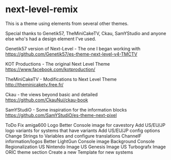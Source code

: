 # next-level-remix
This is a theme using elements from several other themes.

Special thanks to Genetik57, TheMiniCakeTV, Ckau, SamYStudio and anyone else who's had a design element I've used.  

Genetik57 version of Next-Level - The one I began working with
https://github.com/Genetik57/es-theme-next-level-v4-TMCTV

KOT Productions - The original Next Level Theme
https://www.facebook.com/kotproduction/

TheMiniCakeTV - Modifications to Next Level Theme
http://theminicaketv.free.fr/

Ckau - the views beyond basic and detailed
https://github.com/CkauNui/ckau-book

SamYStudiO - Some inspiration for the information blocks
https://github.com/SamYStudiO/es-theme-next-pixel

ToDo
Fix amiga600 Logo
Better Console image for cavestory
Add US/EU/JP logo variants for systems that have variants
Add US/EU/JP config options
Change Strings to Variables and configure translations
ChannelF information/logos
Better LightGun Console image
Background Console Regionalization
US Nintendo Image
US Genesis Image
US Turbografx Image
ORIC theme section
Create a new Template for new systems


